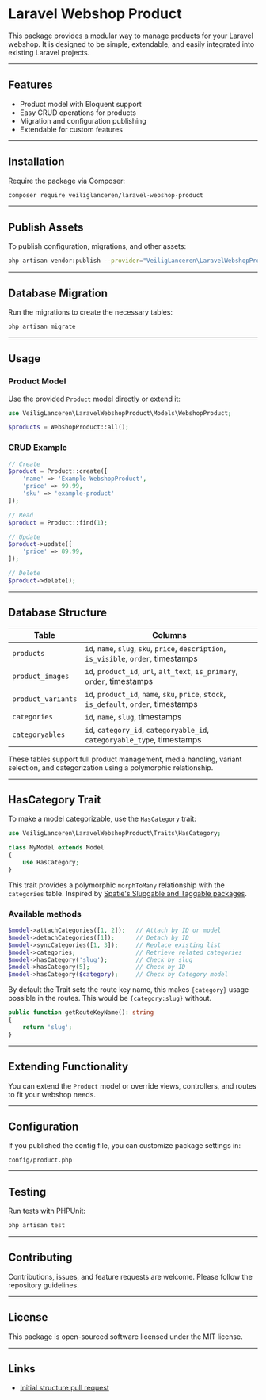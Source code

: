 # Laravel Webshop Product

This package provides a modular way to manage products for your Laravel webshop. It is designed to be simple, extendable, and easily integrated into existing Laravel projects.

---

## Features

- Product model with Eloquent support
- Easy CRUD operations for products
- Migration and configuration publishing
- Extendable for custom features

---

## Installation

Require the package via Composer:

```bash
composer require veiliglanceren/laravel-webshop-product
```

---

## Publish Assets

To publish configuration, migrations, and other assets:

```bash
php artisan vendor:publish --provider="VeiligLanceren\LaravelWebshopProduct\ProductServiceProvider"
```

---

## Database Migration

Run the migrations to create the necessary tables:

```bash
php artisan migrate
```

---

## Usage

### Product Model

Use the provided `Product` model directly or extend it:

```php
use VeiligLanceren\LaravelWebshopProduct\Models\WebshopProduct;

$products = WebshopProduct::all();
```

### CRUD Example

```php
// Create
$product = Product::create([
    'name' => 'Example WebshopProduct',
    'price' => 99.99,
    'sku' => 'example-product'
]);

// Read
$product = Product::find(1);

// Update
$product->update([
    'price' => 89.99,
]);

// Delete
$product->delete();
```

---

## Database Structure

| Table              | Columns                                                                                  |
|--------------------|-------------------------------------------------------------------------------------------|
| `products`         | `id`, `name`, `slug`, `sku`, `price`, `description`, `is_visible`, `order`, timestamps   |
| `product_images`   | `id`, `product_id`, `url`, `alt_text`, `is_primary`, `order`, timestamps                 |
| `product_variants` | `id`, `product_id`, `name`, `sku`, `price`, `stock`, `is_default`, `order`, timestamps  |
| `categories`       | `id`, `name`, `slug`, timestamps                                                         |
| `categoryables`    | `id`, `category_id`, `categoryable_id`, `categoryable_type`, timestamps                 |

These tables support full product management, media handling, variant selection, and categorization using a polymorphic relationship.

---

## HasCategory Trait

To make a model categorizable, use the `HasCategory` trait:

```php
use VeiligLanceren\LaravelWebshopProduct\Traits\HasCategory;

class MyModel extends Model
{
    use HasCategory;
}
```

This trait provides a polymorphic `morphToMany` relationship with the `categories` table. Inspired by [Spatie's Sluggable and Taggable packages](https://spatie.be/open-source).

### Available methods

```php
$model->attachCategories([1, 2]);   // Attach by ID or model
$model->detachCategories([1]);      // Detach by ID
$model->syncCategories([1, 3]);     // Replace existing list
$model->categories;                 // Retrieve related categories
$model->hasCategory('slug');        // Check by slug
$model->hasCategory(5);             // Check by ID
$model->hasCategory($category);     // Check by Category model
```

By default the Trait sets the route key name, this makes `{category}` usage possible in the routes. This would be `{category:slug}` without.

```php
public function getRouteKeyName(): string
{
    return 'slug';
}
```

---

## Extending Functionality

You can extend the `Product` model or override views, controllers, and routes to fit your webshop needs.

---

## Configuration

If you published the config file, you can customize package settings in:

```
config/product.php
```

---

## Testing

Run tests with PHPUnit:

```bash
php artisan test
```

---

## Contributing

Contributions, issues, and feature requests are welcome. Please follow the repository guidelines.

---

## License

This package is open-sourced software licensed under the MIT license.

---

## Links

- [Initial structure pull request](https://github.com/VeiligLanceren-nl/laravel-webshop-product/pull/1)
